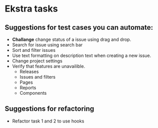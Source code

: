 # Ekstra tasks

## Suggestions for test cases you can automate:
- **Challange** change status of a issue using drag and drop.
- Search for issue using search bar
- Sort and filter issues
- Use text formatting on description text when creating a new issue.
- Change project settings
- Verify that features are unavailible. 
    - Releases
    - Issues and filters
    - Pages
    - Reports
    - Components

## Suggestions for refactoring
- Refactor task 1 and 2 to use hooks